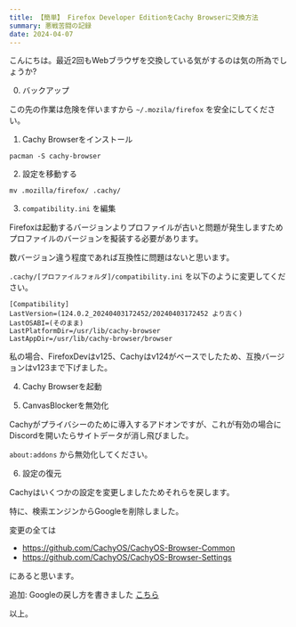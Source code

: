 ```yaml
---
title: 【簡単】 Firefox Developer EditionをCachy Browserに交換方法
summary: 悪戦苦闘の記録
date: 2024-04-07
---
```


こんにちは。最近2回もWebブラウザを交換している気がするのは気の所為でしょうか?

0. バックアップ

この先の作業は危険を伴いますから `~/.mozila/firefox` を安全にしてください。

1. Cachy Browserをインストール

```
pacman -S cachy-browser
```

2. 設定を移動する

```
mv .mozilla/firefox/ .cachy/
```

3. `compatibility.ini` を編集

Firefoxは起動するバージョンよりプロファイルが古いと問題が発生しますためプロファイルのバージョンを擬装する必要があります。

数バージョン違う程度であれば互換性に問題はないと思います。

`.cachy/[プロファイルフォルダ]/compatibility.ini` を以下のように変更してください。

```
[Compatibility]
LastVersion=(124.0.2_20240403172452/20240403172452 より古く)
LastOSABI=(そのまま)
LastPlatformDir=/usr/lib/cachy-browser
LastAppDir=/usr/lib/cachy-browser/browser
```

私の場合、FirefoxDevはv125、Cachyはv124がベースでしたため、互換バージョンはv123まで下げました。

4. Cachy Browserを起動

5. CanvasBlockerを無効化

Cachyがプライバシーのために導入するアドオンですが、これが有効の場合にDiscordを開いたらサイトデータが消し飛びました。

`about:addons` から無効化してください。

6. 設定の復元

Cachyはいくつかの設定を変更しましたためそれらを戻します。

特に、検索エンジンからGoogleを削除しました。

変更の全ては

- https://github.com/CachyOS/CachyOS-Browser-Common
- https://github.com/CachyOS/CachyOS-Browser-Settings

にあると思います。

追加: Googleの戻し方を書きました [こちら](./cachy-browser-google-search)

以上。
